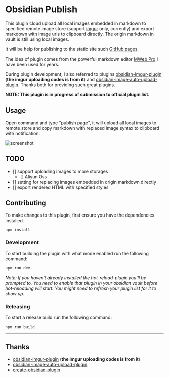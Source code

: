 # Obsidian Publish

This plugin cloud upload all local images embedded in markdown to specified remote image store
(support [imgur](https://imgur.com) only, currently) and export markdown with image urls to clipboard directly.
The origin markdown in vault is still using local images.

It will be help for publishing to the static site such [GitHub pages](https://pages.github.com).

The idea of plugin comes from the powerful markdown editor [MWeb Pro](https://www.mweb.im) I have been 
used for years. 

During plugin development, I also referred to plugins [obsidian-imgur-plugin](https://github.com/gavvvr/obsidian-imgur-plugin)
(**the imgur uploading codes is from it**) and [obsidian-image-auto-upload-plugin](https://github.com/renmu123/obsidian-image-auto-upload-plugin). Thanks both for 
providing such great plugins.

**NOTE: This plugin is in progress of submission to official plugin list.**

## Usage

Open command and type "publish page", it will upload all local images to remote store 
and copy markdown with replaced image syntax to clipboard with notification. 

![screenshot](https://user-images.githubusercontent.com/2224492/189521107-b4d0604b-21f4-4c51-af8f-70083b3e6ec4.gif)

## TODO

- [] support uploading images to more storages
  - [] Aliyun Oss
- [] setting for replacing images embedded in origin markdown directly
- [] export rendered HTML with specified styles

## Contributing

To make changes to this plugin, first ensure you have the dependencies installed.

```
npm install
```

### Development

To start building the plugin with what mode enabled run the following command:

```
npm run dev
```

_Note: If you haven't already installed the hot-reload-plugin you'll be prompted to. You need to enable that plugin in your obsidian vault before hot-reloading will start. You might need to refresh your plugin list for it to show up._

### Releasing

To start a release build run the following command:

```
npm run build
```
---

## Thanks

* [obsidian-imgur-plugin](https://github.com/gavvvr/obsidian-imgur-plugin)
(**the imgur uploading codes is from it**) 
* [obsidian-image-auto-upload-plugin](https://github.com/renmu123/obsidian-image-auto-upload-plugin)
* [create-obsidian-plugin](https://www.npmjs.com/package/create-obsidian-plugin)

